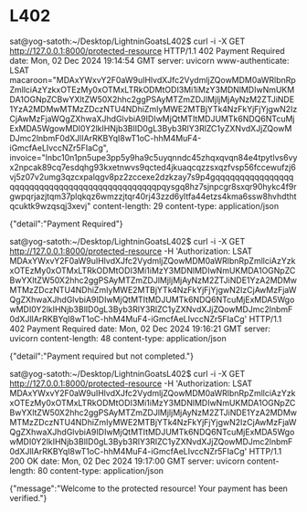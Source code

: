 # L402

sat@yog-satoth:~/Desktop/LightninGoatsL402$ curl -i -X GET http://127.0.0.1:8000/protected-resource
HTTP/1.1 402 Payment Required
date: Mon, 02 Dec 2024 19:14:54 GMT
server: uvicorn
www-authenticate: LSAT macaroon="MDAxYWxvY2F0aW9uIHlvdXJfc2VydmljZQowMDM0aWRlbnRpZmllciAzYzkxOTEzMy0xOTMxLTRkODMtODI3Mi1iMzY3MDNlMDIwNmUKMDA1OGNpZCBwYXltZW50X2hhc2ggPSAyMTZmZDJlMjljMjAyNzM2ZTJiNDE1YzA2MDMwMTMzZDczNTU4NDhiZmIyMWE2MTBjYTk4NzFkYjFjYjgwN2IzCjAwMzFjaWQgZXhwaXJhdGlvbiA9IDIwMjQtMTItMDJUMTk6NDQ6NTcuMjExMDA5WgowMDI0Y2lkIHNjb3BlID0gL3Byb3RlY3RlZC1yZXNvdXJjZQowMDJmc2lnbmF0dXJlIArRKBYqI8wT1oC-hhM4MuF4-iGmcfAeLIvccNZr5FIaCg", invoice="lnbc10n1pn5upe3pp5y9ha9c5uyqnndc45zhqxqvqn84e4tpytlvs6vyx2npcak89cq7esdqhg93kxetnwvs9qcted4jkuaqcqzzsxqzfvsp56fccewufzj6vj5z07v2umg3qzcxpalqgv8pz2zccexe2dzkzay7s9p4gqqqqqqqqqqqqqqqqqqqqqqqqqqqqqqqqqqqqqqqqqqqqqqpqysgq8hz7sjnpcgr8sxqr90hykc4f9rgwpqrjazjtqm37plqkqz6wmzzjtqr40rj43zzd6yltfa44etzs4kma6ssw8hvhdthtqcuktk9wzqsqj3xevj"
content-length: 29
content-type: application/json

{"detail":"Payment Required"}

sat@yog-satoth:~/Desktop/LightninGoatsL402$ curl -i -X GET http://127.0.0.1:8000/protected-resource -H 'Authorization: LSAT MDAxYWxvY2F0aW9uIHlvdXJfc2VydmljZQowMDM0aWRlbnRpZmllciAzYzkxOTEzMy0xOTMxLTRkODMtODI3Mi1iMzY3MDNlMDIwNmUKMDA1OGNpZCBwYXltZW50X2hhc2ggPSAyMTZmZDJlMjljMjAyNzM2ZTJiNDE1YzA2MDMwMTMzZDczNTU4NDhiZmIyMWE2MTBjYTk4NzFkYjFjYjgwN2IzCjAwMzFjaWQgZXhwaXJhdGlvbiA9IDIwMjQtMTItMDJUMTk6NDQ6NTcuMjExMDA5WgowMDI0Y2lkIHNjb3BlID0gL3Byb3RlY3RlZC1yZXNvdXJjZQowMDJmc2lnbmF0dXJlIArRKBYqI8wT1oC-hhM4MuF4-iGmcfAeLIvccNZr5FIaCg'
HTTP/1.1 402 Payment Required
date: Mon, 02 Dec 2024 19:16:21 GMT
server: uvicorn
content-length: 48
content-type: application/json

{"detail":"Payment required but not completed."}

sat@yog-satoth:~/Desktop/LightninGoatsL402$ curl -i -X GET http://127.0.0.1:8000/protected-resource -H 'Authorization: LSAT MDAxYWxvY2F0aW9uIHlvdXJfc2VydmljZQowMDM0aWRlbnRpZmllciAzYzkxOTEzMy0xOTMxLTRkODMtODI3Mi1iMzY3MDNlMDIwNmUKMDA1OGNpZCBwYXltZW50X2hhc2ggPSAyMTZmZDJlMjljMjAyNzM2ZTJiNDE1YzA2MDMwMTMzZDczNTU4NDhiZmIyMWE2MTBjYTk4NzFkYjFjYjgwN2IzCjAwMzFjaWQgZXhwaXJhdGlvbiA9IDIwMjQtMTItMDJUMTk6NDQ6NTcuMjExMDA5WgowMDI0Y2lkIHNjb3BlID0gL3Byb3RlY3RlZC1yZXNvdXJjZQowMDJmc2lnbmF0dXJlIArRKBYqI8wT1oC-hhM4MuF4-iGmcfAeLIvccNZr5FIaCg'
HTTP/1.1 200 OK
date: Mon, 02 Dec 2024 19:17:00 GMT
server: uvicorn
content-length: 80
content-type: application/json

{"message":"Welcome to the protected resource! Your payment has been verified."}
